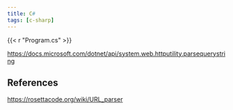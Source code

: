 ```yaml
---
title: C#
tags: [c-sharp]
---
```


{{< r "Program.cs" >}}

<https://docs.microsoft.com/dotnet/api/system.web.httputility.parsequerystring>

## References

<https://rosettacode.org/wiki/URL_parser>

